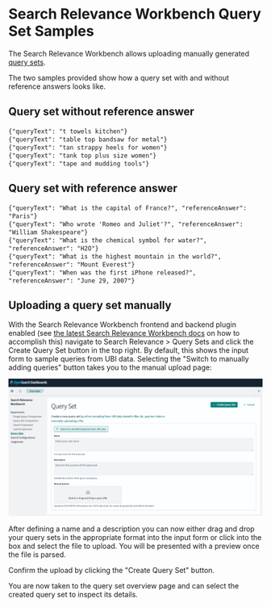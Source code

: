 # Search Relevance Workbench Query Set Samples

The Search Relevance Workbench allows uploading manually generated [query sets](https://docs.opensearch.org/docs/latest/search-plugins/search-relevance/query-sets/).

The two samples provided show how a query set with and without reference answers looks like.

## Query set without reference answer

```
{"queryText": "t towels kitchen"}
{"queryText": "table top bandsaw for metal"}
{"queryText": "tan strappy heels for women"}
{"queryText": "tank top plus size women"}
{"queryText": "tape and mudding tools"}

```

## Query set with reference answer

```
{"queryText": "What is the capital of France?", "referenceAnswer": "Paris"}
{"queryText": "Who wrote 'Romeo and Juliet'?", "referenceAnswer": "William Shakespeare"}
{"queryText": "What is the chemical symbol for water?", "referenceAnswer": "H2O"}
{"queryText": "What is the highest mountain in the world?", "referenceAnswer": "Mount Everest"}
{"queryText": "When was the first iPhone released?", "referenceAnswer": "June 29, 2007"}
```

## Uploading a query set manually

With the Search Relevance Workbench frontend and backend plugin enabled (see [the latest Search Relevance Workbench docs](https://docs.opensearch.org/docs/latest/search-plugins/search-relevance/using-search-relevance-workbench/#enabling-search-relevance-workbench) on how to accomplish this) navigate to Search Relevance > Query Sets and click the Create Query Set button in the top right.
By default, this shows the input form to sample queries from UBI data. Selecting the "Switch to manually adding queries" button takes you to the manual upload page:

![img.png](img.png)

After defining a name and a description you can now either drag and drop your query sets in the appropriate format into the input form or click into the box and select the file to upload.
You will be presented with a preview once the file is parsed.

Confirm the upload by clicking the "Create Query Set" button.

You are now taken to the query set overview page and can select the created query set to inspect its details.
